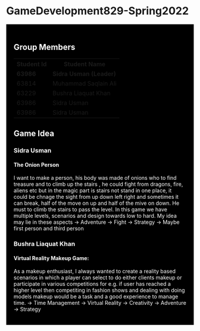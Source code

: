 # GameDevelopment829-Spring2022
<!DOCTYPE html>
<html>
<head>
</head>
<body>
     <div style="background-color:black;color:white;padding:20px;"> 
          <h2> Group Members </h2>
          <table style="width:100%">
  <tr>
    <th>Student Id</th>
    <th>Student Name</th> 
  </tr>
  <tr>
       <td><b>63986</b></td>
       <td><b>Sidra Usman (Leader)</b></td>
  </tr>
  <tr>
    <td>63814</td>
    <td>Muhammad Saqlain Ali</td>
  </tr>
  <tr>
    <td>63229</td>
    <td>Bushra Liaquat Khan</td>
  </tr>
  <tr>
    <td>63986</td>
    <td>Sidra Usman</td>
  </tr>
  <tr>
    <td>63986</td>
    <td>Sidra Usman</td>
  </tr>
            
</table>

## Game Idea
### Sidra Usman
#### The Onion Person
I want to make a person, his body was made of onions who to find treasure and to climb up the stairs , he could fight from dragons, fire, aliens etc but in the magic part is stairs not stand in one place, it could be chnage the sight from up down left right and sometimes it can break, half of the move on up and half of the mive on down. He must to climb the stairs to pass the level. In this game we have multiple levels, scenarios and design towards low to hard.
My idea may lie in these aspects
-> Adventure
-> Fight
-> Strategy
-> Maybe first person and third person
          
### Bushra Liaquat Khan
#### Virtual Reality Makeup Game:
As a makeup enthusiast, I always wanted to create a reality based scenarios in which a player can select to do either clients makeup or participate in various competitions for e.g. if user has reached a higher level then competiting in fashion shows and dealing with doing models makeup would be a task and a good experience to manage time. 
-> Time Management
-> Virtual Reality
-> Creativity
-> Adventure
-> Strategy

</body>
</html>
